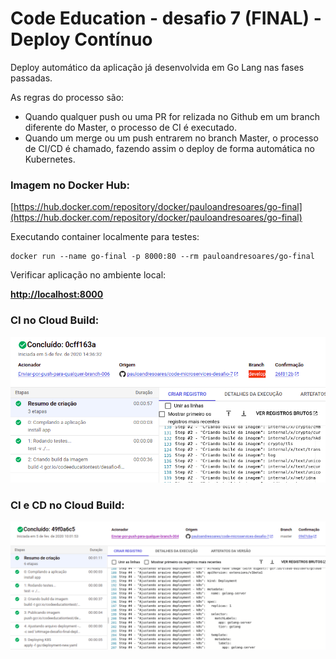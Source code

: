 # Code Education - desafio 7 (FINAL) - Deploy Contínuo


Deploy automático da aplicação já desenvolvida em Go Lang nas fases passadas.

As regras do processo são:
- Quando qualquer push ou uma PR for relizada no Github em um branch diferente do Master, o processo de CI é executado.
- Quando um merge ou um push entrarem no branch Master, o processo de CI/CD é chamado, fazendo assim o deploy de forma automática no Kubernetes.


### Imagem no Docker Hub:

[https://hub.docker.com/repository/docker/pauloandresoares/go-final](https://hub.docker.com/repository/docker/pauloandresoares/go-final)

Executando container localmente para testes:
```
docker run --name go-final -p 8000:80 --rm pauloandresoares/go-final
```

Verificar aplicação no ambiente local:

**[http://localhost:8000](http://localhost:8000)**

### CI no Cloud Build:
![CI](/desafio-final-ci.png)

### CI e CD no Cloud Build:


![CI](/desafio-final-ci-cd.png)



